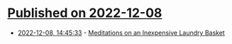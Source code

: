 # [Published on 2022-12-08](index.md)

* [2022-12-08, 14:45:33](https://news.ycombinator.com/item?id=33908357) - [Meditations on an Inexpensive Laundry Basket](https://onefoottsunami.com/2022/12/08/meditations-on-an-inexpensive-laundry-basket/)
